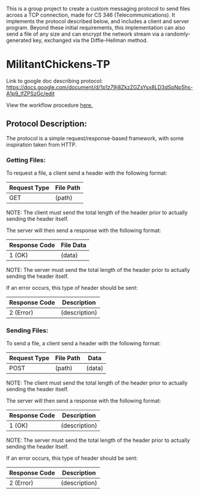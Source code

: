 This is a group project to create a custom messaging protocol to send files across a TCP connection, made for CS 346 (Telecommunications). It implements the protocol described below, and includes a client and server program. Beyond these initial requirements, this implementation can also send a file of any size and can encrypt the network stream via a randomly-generated key, exchanged via the Diffie-Hellman method.

# MilitantChickens-TP

Link to google doc describing protocol: 
https://docs.google.com/document/d/1p1z79j8ZkzZGZsYsx8LD3dSpNp5hs-A1p9_lfZPSzGc/edit

View the workflow procedure [here.](https://github.com/HSU-F20-CS346/MilitantChickens-TP/blob/main/Workflow.md)


## Protocol Description:

The protocol is a simple request/response-based framework, with some inspiration taken from HTTP. 

### Getting Files:

To request a file, a client send a header with the following format:

Request Type | File Path
-------------|----------
GET          |(path)    

NOTE: The client must send the total length of the header prior to actually sending the header itself.

The server will then send a response with the following format:

Response Code | File Data
--------------|----------
1 (OK)        | (data)

NOTE: The server must send the total length of the header prior to actually sending the header itself.

If an error occurs, this type of header should be sent:

Response Code | Description
--------------|----------
2 (Error)     | (description)

### Sending Files:

To send a file, a client send a header with the following format:

Request Type | File Path | Data
-------------|-----------|-----
POST         |(path)     | (data)

NOTE: The client must send the total length of the header prior to actually sending the header itself.

The server will then send a response with the following format:

Response Code | Description
--------------|----------
1 (OK)        | (description)

NOTE: The server must send the total length of the header prior to actually sending the header itself.

If an error occurs, this type of header should be sent:

Response Code | Description
--------------|----------
2 (Error)     | (description)
